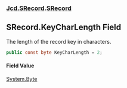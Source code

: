 ### [Jcd.SRecord](Jcd.SRecord.md 'Jcd.SRecord').[SRecord](Jcd.SRecord.SRecord.md 'Jcd.SRecord.SRecord')

## SRecord.KeyCharLength Field

The length of the record key in characters.

```csharp
public const byte KeyCharLength = 2;
```

#### Field Value
[System.Byte](https://docs.microsoft.com/en-us/dotnet/api/System.Byte 'System.Byte')